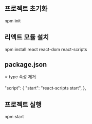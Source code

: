 ## 프로젝트 초기화
npm init

## 리액트 모듈 설치
npm install react react-dom react-scripts

## package.json
⭐ type 속성 제거

"script": {
    "start": "react-scripts start",
},

## 프로젝트 실행
npm start